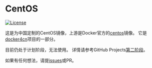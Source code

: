 # CentOS

[![License](https://img.shields.io/github/license/docker4cn/centos.svg)](https://github.com/docker4cn/centos/blob/master/LICENSE)

这是为中国定制的CentOS镜像，上游是Docker官方的[centos](https://hub.docker.com/_/centos)镜像。
它是[docker4cn]项目的一部分。

目前仍处于计划阶段，无法使用。
详情请参考GitHub Projects[第二阶段]。

如果有任何想法，请提[issues]或PR。

[docker4cn]:https://docker-4.cn/
[第二阶段]:https://github.com/orgs/docker4cn/projects/2
[issues]:https://github.com/docker4cn/centos/issues/new
